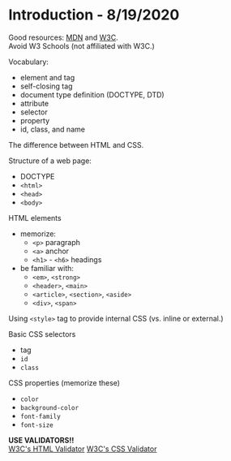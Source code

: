 
# Introduction - 8/19/2020

Good resources: [MDN](https://developer.mozilla.org/) and [W3C](http://www.w3.org/).  
Avoid W3 Schools (not affiliated with W3C.)

Vocabulary:
* element and tag
* self-closing tag
* document type definition (DOCTYPE, DTD)
* attribute
* selector
* property
* id, class, and name

The difference between HTML and CSS.

Structure of a web page:
* DOCTYPE
* `<html>`
* `<head>`
* `<body>`

HTML elements
* memorize:
  * `<p>` paragraph
  * `<a>` anchor
  * `<h1>` - `<h6>` headings
* be familiar with:
  * `<em>`, `<strong>`
  * `<header>`, `<main>`
  * `<article>`, `<section>`, `<aside>`
  * `<div>`, `<span>`

Using `<style>` tag to provide internal CSS (vs. inline or external.)

Basic CSS selectors
* tag
* `id`
* `class`

CSS properties (memorize these)
* `color`
* `background-color`
* `font-family`
* `font-size`

**USE VALIDATORS!!**  
[W3C's HTML Validator](https://validator.w3.org/#validate_by_input)
[W3C's CSS Validator](https://jigsaw.w3.org/css-validator/#validate_by_input)
